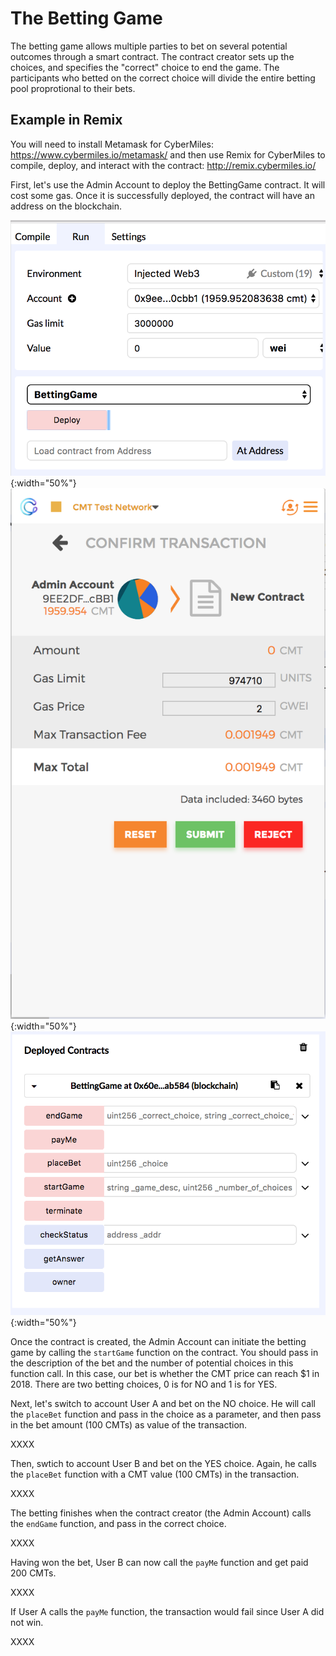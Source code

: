 # The Betting Game

The betting game allows multiple parties to bet on several potential outcomes through a smart contract. The contract creator
sets up the choices, and specifies the "correct" choice to end the game. The participants who betted on the correct choice
will divide the entire betting pool proprotional to their bets.

## Example in Remix

You will need to install Metamask for CyberMiles: https://www.cybermiles.io/metamask/ and then use Remix for CyberMiles to compile, deploy, and interact with the contract: http://remix.cybermiles.io/

First, let's use the Admin Account to deploy the BettingGame contract. It will cost some gas.
Once it is successfully deployed, the contract will have an address on the blockchain.

![Deploy](images/deploy01.png?raw=true){:width="50%"}
![Deploy](images/deploy02.png?raw=true){:width="50%"}
![Deploy](images/deploy03.png?raw=true){:width="50%"}

Once the contract is created, the Admin Account can initiate the betting game by calling the 
`startGame` function on the contract. You should pass in the description of the bet and
the number of potential choices in this function call. In this case, our bet is whether the
CMT price can reach $1 in 2018. There are two betting choices, 0 is for NO and 1 is for YES.



Next, let's switch to account User A and bet on the NO choice. He will call the `placeBet` function
and pass in the choice as a parameter, and then pass in the bet amount (100 CMTs) 
as value of the transaction.

XXXX

Then, swtich to account User B and bet on the YES choice. Again, he calls the `placeBet` function
with a CMT value (100 CMTs) in the transaction.

XXXX

The betting finishes when the contract creator (the Admin Account) calls the `endGame` function, and
pass in the correct choice.

XXXX

Having won the bet, User B can now call the `payMe` function and get paid 200 CMTs.

XXXX

If User A calls the `payMe` function, the transaction would fail since User A did not win.

XXXX



